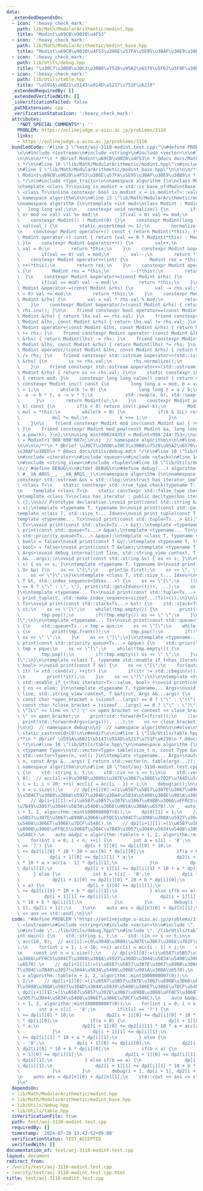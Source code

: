 ```yaml
---
data:
  _extendedDependsOn:
  - icon: ':heavy_check_mark:'
    path: lib/Math/ModularArithmetic/modint.hpp
    title: "Modint\u69CB\u9020\u4F53"
  - icon: ':heavy_check_mark:'
    path: lib/Math/ModularArithmetic/modint_base.hpp
    title: "Modint\u69CB\u9020\u4F53\u306E\u57FA\u5E95\u30AF\u30E9\u30B9"
  - icon: ':heavy_check_mark:'
    path: lib/Utils/debug.hpp
    title: "\u30C7\u30D0\u30C3\u30B0\u7528\u95A2\u6570\u5F62\u5F0F\u30DE\u30AF\u30ED"
  - icon: ':heavy_check_mark:'
    path: lib/Utils/table.hpp
    title: "\u591A\u6B21\u5143\u914D\u5217\u751F\u6210"
  _extendedRequiredBy: []
  _extendedVerifiedWith: []
  _isVerificationFailed: false
  _pathExtension: cpp
  _verificationStatusIcon: ':heavy_check_mark:'
  attributes:
    '*NOT_SPECIAL_COMMENTS*': ''
    PROBLEM: https://onlinejudge.u-aizu.ac.jp/problems/3110
    links:
    - https://onlinejudge.u-aizu.ac.jp/problems/3110
  bundledCode: "#line 1 \"test/aoj-3110-modint.test.cpp\"\n#define PROBLEM \"https://onlinejudge.u-aizu.ac.jp/problems/3110\"\
    \n\n#include <iostream>\n#include <string>\n#include <vector>\n\n#line 1 \"lib/Math/ModularArithmetic/modint.hpp\"\
    \n\n\n\n/**\n * @brief Modint\u69CB\u9020\u4F53\n * @docs docs/Math/ModularArithmetic/modint.md\n\
    \ */\n\n#line 10 \"lib/Math/ModularArithmetic/modint.hpp\"\n#include <utility>\n\
    \n#line 1 \"lib/Math/ModularArithmetic/modint_base.hpp\"\n\n\n\n/**\n * @brief\
    \ Modint\u69CB\u9020\u4F53\u306E\u57FA\u5E95\u30AF\u30E9\u30B9\n * @docs docs/Math/ModularArithmetic/modint_base.md\n\
    \ */\n\n#include <type_traits>\n\nnamespace algorithm {\n\nclass ModintBase {};\n\
    \ntemplate <class T>\nusing is_modint = std::is_base_of<ModintBase, T>;\n\ntemplate\
    \ <class T>\ninline constexpr bool is_modint_v = is_modint<T>::value;\n\n}  //\
    \ namespace algorithm\n\n\n#line 13 \"lib/Math/ModularArithmetic/modint.hpp\"\n\
    \nnamespace algorithm {\n\ntemplate <int mod>\nclass Modint : ModintBase {\n \
    \   long long val;\n\n    constexpr void normalize() {\n        if(val < -mod\
    \ or mod <= val) val %= mod;\n        if(val < 0) val += mod;\n    }\n\npublic:\n\
    \    constexpr Modint() : Modint(0) {}\n    constexpr Modint(long long val_) :\
    \ val(val_) {\n        static_assert(mod >= 1);\n        normalize();\n    }\n\
    \n    constexpr Modint operator+() const { return Modint(*this); }\n    constexpr\
    \ Modint operator-() const { return (val == 0 ? Modint(*this) : Modint(mod - val));\
    \ }\n    constexpr Modint &operator++() {\n        val++;\n        if(val == mod)\
    \ val = 0;\n        return *this;\n    }\n    constexpr Modint &operator--() {\n\
    \        if(val == 0) val = mod;\n        val--;\n        return *this;\n    }\n\
    \    constexpr Modint operator++(int) {\n        Modint res = *this;\n       \
    \ ++(*this);\n        return res;\n    }\n    constexpr Modint operator--(int)\
    \ {\n        Modint res = *this;\n        --(*this);\n        return res;\n  \
    \  }\n    constexpr Modint &operator+=(const Modint &rhs) {\n        val += rhs.val;\n\
    \        if(val >= mod) val -= mod;\n        return *this;\n    }\n    constexpr\
    \ Modint &operator-=(const Modint &rhs) {\n        val -= rhs.val;\n        if(val\
    \ < 0) val += mod;\n        return *this;\n    }\n    constexpr Modint &operator*=(const\
    \ Modint &rhs) {\n        val = val * rhs.val % mod;\n        return *this;\n\
    \    }\n    constexpr Modint &operator/=(const Modint &rhs) { return *this *=\
    \ rhs.inv(); }\n\n    friend constexpr bool operator==(const Modint &lhs, const\
    \ Modint &rhs) { return lhs.val == rhs.val; }\n    friend constexpr bool operator!=(const\
    \ Modint &lhs, const Modint &rhs) { return lhs.val != rhs.val; }\n    friend constexpr\
    \ Modint operator+(const Modint &lhs, const Modint &rhs) { return Modint(lhs)\
    \ += rhs; }\n    friend constexpr Modint operator-(const Modint &lhs, const Modint\
    \ &rhs) { return Modint(lhs) -= rhs; }\n    friend constexpr Modint operator*(const\
    \ Modint &lhs, const Modint &rhs) { return Modint(lhs) *= rhs; }\n    friend constexpr\
    \ Modint operator/(const Modint &lhs, const Modint &rhs) { return Modint(lhs)\
    \ /= rhs; }\n    friend constexpr std::istream &operator>>(std::istream &is, Modint\
    \ &rhs) {\n        is >> rhs.val;\n        rhs.normalize();\n        return is;\n\
    \    }\n    friend constexpr std::ostream &operator<<(std::ostream &os, const\
    \ Modint &rhs) { return os << rhs.val; }\n\n    static constexpr int modulus()\
    \ { return mod; }\n    constexpr long long value() const { return val; }\n   \
    \ constexpr Modint inv() const {\n        long long a = mod, b = val, u = 0, v\
    \ = 1;\n        while(b != 0) {\n            long long t = a / b;\n          \
    \  a -= b * t, u -= v * t;\n            std::swap(a, b), std::swap(u, v);\n  \
    \      }\n        return Modint(u);\n    }\n    constexpr Modint pow(long long\
    \ k) const {\n        if(k < 0) return inv().pow(-k);\n        Modint res = 1,\
    \ mul = *this;\n        while(k > 0) {\n            if(k & 1LL) res *= mul;\n\
    \            mul *= mul;\n            k >>= 1;\n        }\n        return res;\n\
    \    }\n\n    friend constexpr Modint mod_inv(const Modint &a) { return a.inv();\
    \ }\n    friend constexpr Modint mod_pow(const Modint &a, long long k) { return\
    \ a.pow(k); }\n};\n\nusing mint998244353 = Modint<998'244'353>;\nusing mint1000000007\
    \ = Modint<1'000'000'007>;\n\n}  // namespace algorithm\n\n\n#line 1 \"lib/Utils/debug.hpp\"\
    \n\n\n\n/**\n * @brief \u30C7\u30D0\u30C3\u30B0\u7528\u95A2\u6570\u5F62\u5F0F\u30DE\
    \u30AF\u30ED\n * @docs docs/Utils/debug.md\n */\n\n#line 10 \"lib/Utils/debug.hpp\"\
    \n#include <iterator>\n#include <queue>\n#include <stack>\n#line 14 \"lib/Utils/debug.hpp\"\
    \n#include <string_view>\n#include <tuple>\n#line 18 \"lib/Utils/debug.hpp\"\n\
    \n// #define DEBUG\n\n#ifdef DEBUG\n\n#define debug(...) algorithm::debug::debug_internal(__LINE__,\
    \ #__VA_ARGS__, __VA_ARGS__)\n\nnamespace algorithm {\n\nnamespace debug {\n\n\
    constexpr std::ostream &os = std::clog;\n\nstruct has_iterator_impl {\n    template\
    \ <class T>\n    static constexpr std::true_type check(typename T::iterator *);\n\
    \n    template <class T>\n    static constexpr std::false_type check(...);\n};\n\
    \ntemplate <class T>\nclass has_iterator : public decltype(has_iterator_impl::check<T>(nullptr))\
    \ {};\n\n// Prototype declaration.\nvoid print(const std::string &s);\nvoid print(std::string_view\
    \ s);\ntemplate <typename T, typename U>\nvoid print(const std::pair<T, U> &p);\n\
    template <class T, std::size_t... Idxes>\nvoid print_tuple(const T &t, std::index_sequence<Idxes...>);\n\
    template <typename... Ts>\nvoid print(const std::tuple<Ts...> &t);\ntemplate <typename...\
    \ Ts>\nvoid print(const std::stack<Ts...> &st);\ntemplate <typename... Ts>\nvoid\
    \ print(const std::queue<Ts...> &que);\ntemplate <typename... Ts>\nvoid print(const\
    \ std::priority_queue<Ts...> &pque);\ntemplate <class T, typename std::enable_if_t<has_iterator<T>::value,\
    \ bool> = false>\nvoid print(const T &v);\ntemplate <typename T, typename std::enable_if_t<!has_iterator<T>::value,\
    \ bool> = false>\nvoid print(const T &elem);\ntemplate <typename T, typename...\
    \ Args>\nvoid debug_internal(int line, std::string_view context, T &&first, Args\
    \ &&...args);\n\nvoid print(const std::string &s) { os << s; }\n\nvoid print(std::string_view\
    \ s) { os << s; }\n\ntemplate <typename T, typename U>\nvoid print(const std::pair<T,\
    \ U> &p) {\n    os << \"{\";\n    print(p.first);\n    os << \", \";\n    print(p.second);\n\
    \    os << \"}\";\n}\n\ntemplate <class T, std::size_t... Idxes>\nvoid print_tuple(const\
    \ T &t, std::index_sequence<Idxes...>) {\n    os << \"{\";\n    ((os << (Idxes\
    \ == 0 ? \"\" : \", \"), print(std::get<Idxes>(t))), ...);\n    os << \"}\";\n\
    }\n\ntemplate <typename... Ts>\nvoid print(const std::tuple<Ts...> &t) {\n   \
    \ print_tuple(t, std::make_index_sequence<sizeof...(Ts)>());\n}\n\ntemplate <typename...\
    \ Ts>\nvoid print(const std::stack<Ts...> &st) {\n    std::stack<Ts...> tmp =\
    \ st;\n    os << \"[\";\n    while(!tmp.empty()) {\n        print(tmp.top());\n\
    \        tmp.pop();\n        if(!tmp.empty()) os << \" \";\n    }\n    os << \"\
    ]\";\n}\n\ntemplate <typename... Ts>\nvoid print(const std::queue<Ts...> &que)\
    \ {\n    std::queue<Ts...> tmp = que;\n    os << \"[\";\n    while(!tmp.empty())\
    \ {\n        print(tmp.front());\n        tmp.pop();\n        if(!tmp.empty())\
    \ os << \" \";\n    }\n    os << \"]\";\n}\n\ntemplate <typename... Ts>\nvoid\
    \ print(const std::priority_queue<Ts...> &pque) {\n    std::priority_queue<Ts...>\
    \ tmp = pque;\n    os << \"[\";\n    while(!tmp.empty()) {\n        print(tmp.top());\n\
    \        tmp.pop();\n        if(!tmp.empty()) os << \" \";\n    }\n    os << \"\
    ]\";\n}\n\ntemplate <class T, typename std::enable_if_t<has_iterator<T>::value,\
    \ bool> >\nvoid print(const T &v) {\n    os << \"[\";\n    for(auto itr = std::cbegin(v);\
    \ itr != std::cend(v); ++itr) {\n        if(itr != std::cbegin(v)) os << \" \"\
    ;\n        print(*itr);\n    }\n    os << \"]\";\n}\n\ntemplate <typename T, typename\
    \ std::enable_if_t<!has_iterator<T>::value, bool> >\nvoid print(const T &elem)\
    \ { os << elem; }\n\ntemplate <typename T, typename... Args>\nvoid debug_internal(int\
    \ line, std::string_view context, T &&first, Args &&...args) {\n    constexpr\
    \ const char *open_bracket = (sizeof...(args) == 0 ? \"\" : \"(\");\n    constexpr\
    \ const char *close_bracket = (sizeof...(args) == 0 ? \"\" : \")\");\n    os <<\
    \ \"[L\" << line << \"] \" << open_bracket << context << close_bracket << \":\
    \ \" << open_bracket;\n    print(std::forward<T>(first));\n    ((os << \", \"\
    , print(std::forward<Args>(args))), ...);\n    os << close_bracket << std::endl;\n\
    }\n\n}  // namespace debug\n\n}  // namespace algorithm\n\n#else\n\n#define debug(...)\
    \ static_cast<void>(0)\n\n#endif\n\n\n#line 1 \"lib/Utils/table.hpp\"\n\n\n\n\
    /**\n * @brief \u591A\u6B21\u5143\u914D\u5217\u751F\u6210\n * @docs docs/Utils/table.md\n\
    \ */\n\n#line 10 \"lib/Utils/table.hpp\"\n\nnamespace algorithm {\n\ntemplate\
    \ <typename Type>\nstd::vector<Type> table(size_t n, const Type &val) { return\
    \ std::vector<Type>(n, val); }\n\ntemplate <typename... Args>\nauto table(size_t\
    \ n, const Args &...args) { return std::vector(n, table(args...)); }\n\n}  //\
    \ namespace algorithm\n\n\n#line 10 \"test/aoj-3110-modint.test.cpp\"\n\nint main()\
    \ {\n    std::string s, t;\n    std::cin >> s >> t;\n\n    std::vector<int> acc(10,\
    \ 0);  // acc[i]:=(0\u304B\u3089i\u307E\u3067\u306E\u7D2F\u7A4D\u548C).\n    for(int\
    \ i = 1; i < 10; ++i) acc[i] = acc[i - 1] + i;\n    debug(acc);\n\n    const int\
    \ n = s.size();\n    // dp[i+1][0]:=(i\u6587\u5B57\u307E\u3067\u898B\u3066\uFF0C\
    S\u304CT\u3088\u308A\u5927\u304D\u3044\u5834\u5408\u306E\u901A\u308A\u6570).\n\
    \    // dp[i+1][1]:=(i\u6587\u5B57\u307E\u3067\u898B\u3066\uFF0CS\u3068T\u304C\
    \u7B49\u3057\u3044\u5834\u5408\u306E\u901A\u308A\u6570).\n    auto &&dp = algorithm::table(n\
    \ + 1, 2, algorithm::mint1000000007(0));\n    dp[0][1] = 1;\n    // dp2[i+1][0]:=(i\u6587\
    \u5B57\u307E\u3067\u898B\u3066\uFF0CS\u304CT\u3088\u308A\u5927\u304D\u3044\u5834\
    \u5408\u306ET\u306E\u7DCF\u548C).\n    // dp2[i+1][1]:=(i\u6587\u5B57\u307E\u3067\
    \u898B\u3066\uFF0CS\u3068T\u304C\u7B49\u3057\u3044\u5834\u5408\u306ET\u306E\u7DCF\
    \u548C).\n    auto &&dp2 = algorithm::table(n + 1, 2, algorithm::mint1000000007(0));\n\
    \    for(int i = 0; i < n; ++i) {\n        int a = s[i] - '0';\n        if(t[i]\
    \ == '?') {\n            dp[i + 1][0] += dp[i][0] * 10;\n            dp2[i + 1][0]\
    \ += dp2[i][0] * 10 * 10 + acc[9] * dp[i][0];\n            if(a > 0) {\n     \
    \           dp[i + 1][0] += dp[i][1] * a;\n                dp2[i + 1][0] += dp2[i][1]\
    \ * 10 * a + acc[a - 1] * dp[i][1];\n            }\n            dp[i + 1][1] +=\
    \ dp[i][1];\n            dp2[i + 1][1] += dp2[i][1] * 10 + a * dp[i][1];\n   \
    \     } else {\n            int b = t[i] - '0';\n            dp[i + 1][0] += dp[i][0];\n\
    \            dp2[i + 1][0] += dp2[i][0] * 10 + b * dp[i][0];\n            if(b\
    \ < a) {\n                dp[i + 1][0] += dp[i][1];\n                dp2[i + 1][0]\
    \ += dp2[i][1] * 10 + b * dp[i][1];\n            } else if(b == a) {\n       \
    \         dp[i + 1][1] += dp[i][1];\n                dp2[i + 1][1] += dp2[i][1]\
    \ * 10 + b * dp[i][1];\n            }\n        }\n        debug(i + 1, dp[i +\
    \ 1], dp2[i + 1]);\n    }\n\n    auto ans = dp2[n][0] + dp2[n][1];\n    std::cout\
    \ << ans << std::endl;\n}\n"
  code: "#define PROBLEM \"https://onlinejudge.u-aizu.ac.jp/problems/3110\"\n\n#include\
    \ <iostream>\n#include <string>\n#include <vector>\n\n#include \"../lib/Math/ModularArithmetic/modint.hpp\"\
    \n#include \"../lib/Utils/debug.hpp\"\n#include \"../lib/Utils/table.hpp\"\n\n\
    int main() {\n    std::string s, t;\n    std::cin >> s >> t;\n\n    std::vector<int>\
    \ acc(10, 0);  // acc[i]:=(0\u304B\u3089i\u307E\u3067\u306E\u7D2F\u7A4D\u548C\
    ).\n    for(int i = 1; i < 10; ++i) acc[i] = acc[i - 1] + i;\n    debug(acc);\n\
    \n    const int n = s.size();\n    // dp[i+1][0]:=(i\u6587\u5B57\u307E\u3067\u898B\
    \u3066\uFF0CS\u304CT\u3088\u308A\u5927\u304D\u3044\u5834\u5408\u306E\u901A\u308A\
    \u6570).\n    // dp[i+1][1]:=(i\u6587\u5B57\u307E\u3067\u898B\u3066\uFF0CS\u3068\
    T\u304C\u7B49\u3057\u3044\u5834\u5408\u306E\u901A\u308A\u6570).\n    auto &&dp\
    \ = algorithm::table(n + 1, 2, algorithm::mint1000000007(0));\n    dp[0][1] =\
    \ 1;\n    // dp2[i+1][0]:=(i\u6587\u5B57\u307E\u3067\u898B\u3066\uFF0CS\u304C\
    T\u3088\u308A\u5927\u304D\u3044\u5834\u5408\u306ET\u306E\u7DCF\u548C).\n    //\
    \ dp2[i+1][1]:=(i\u6587\u5B57\u307E\u3067\u898B\u3066\uFF0CS\u3068T\u304C\u7B49\
    \u3057\u3044\u5834\u5408\u306ET\u306E\u7DCF\u548C).\n    auto &&dp2 = algorithm::table(n\
    \ + 1, 2, algorithm::mint1000000007(0));\n    for(int i = 0; i < n; ++i) {\n \
    \       int a = s[i] - '0';\n        if(t[i] == '?') {\n            dp[i + 1][0]\
    \ += dp[i][0] * 10;\n            dp2[i + 1][0] += dp2[i][0] * 10 * 10 + acc[9]\
    \ * dp[i][0];\n            if(a > 0) {\n                dp[i + 1][0] += dp[i][1]\
    \ * a;\n                dp2[i + 1][0] += dp2[i][1] * 10 * a + acc[a - 1] * dp[i][1];\n\
    \            }\n            dp[i + 1][1] += dp[i][1];\n            dp2[i + 1][1]\
    \ += dp2[i][1] * 10 + a * dp[i][1];\n        } else {\n            int b = t[i]\
    \ - '0';\n            dp[i + 1][0] += dp[i][0];\n            dp2[i + 1][0] +=\
    \ dp2[i][0] * 10 + b * dp[i][0];\n            if(b < a) {\n                dp[i\
    \ + 1][0] += dp[i][1];\n                dp2[i + 1][0] += dp2[i][1] * 10 + b *\
    \ dp[i][1];\n            } else if(b == a) {\n                dp[i + 1][1] +=\
    \ dp[i][1];\n                dp2[i + 1][1] += dp2[i][1] * 10 + b * dp[i][1];\n\
    \            }\n        }\n        debug(i + 1, dp[i + 1], dp2[i + 1]);\n    }\n\
    \n    auto ans = dp2[n][0] + dp2[n][1];\n    std::cout << ans << std::endl;\n\
    }\n"
  dependsOn:
  - lib/Math/ModularArithmetic/modint.hpp
  - lib/Math/ModularArithmetic/modint_base.hpp
  - lib/Utils/debug.hpp
  - lib/Utils/table.hpp
  isVerificationFile: true
  path: test/aoj-3110-modint.test.cpp
  requiredBy: []
  timestamp: '2024-07-20 13:42:52+09:00'
  verificationStatus: TEST_ACCEPTED
  verifiedWith: []
documentation_of: test/aoj-3110-modint.test.cpp
layout: document
redirect_from:
- /verify/test/aoj-3110-modint.test.cpp
- /verify/test/aoj-3110-modint.test.cpp.html
title: test/aoj-3110-modint.test.cpp
---
```

